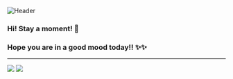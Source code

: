 ![Header](https://capsule-render.vercel.app/api?type=Waving&color=timeGradient&height=160&animation=fadeIn&section=header&text=Mr.%20Z&fontSize=50&fontAlignY=32)
### Hi! Stay a moment! 👋
### Hope you are in a good mood today!! ✨✨
---
![](https://github-readme-stats.vercel.app/api?username=ZTH7&show_icons=true&theme=tokyonight&line_height=24&card_width=450&count_private=true)
![](https://github-readme-stats.vercel.app/api/top-langs/?username=ZTH7&layout=compact&langs_count=8&hide=Jupyter%20Notebook,SCSS,Tcl&show_icons=true&theme=tokyonight&count_private=true)

<!--
**ZTH5/ZTH5** is a ✨ _special_ ✨ repository because its `README.md` (this file) appears on your GitHub profile.

https://github-readme-stats.vercel.app/api?username=ZTH7&show_icons=true&theme=tokyonight&count_private=true
https://github-readme-stats.vercel.app/api?username=ZTH7&show_icons=true&title_color=656CFF&icon_color=656CFF&text_color=656CFF&bg_color=83DCB6
Here are some ideas to get you started:

- 🔭 I’m currently working on ...
- 🌱 I’m currently learning ...
- 👯 I’m looking to collaborate on ...
- 🤔 I’m looking for help with ...
- 💬 Ask me about ...
- 📫 How to reach me: ...
- 😄 Pronouns: ...
- ⚡ Fun fact: ...
-->
